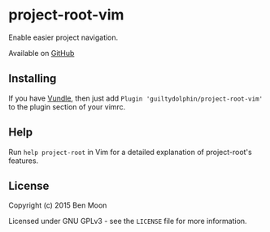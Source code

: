 project-root-vim
================

Enable easier project navigation.

Available on [GitHub](https://www.github.com/guiltydolphin/project-root-vim)


Installing
----------

If you have [Vundle](https://www.github.com/VundleVim/Vundle.vim),
then just add `Plugin 'guiltydolphin/project-root-vim'` to the
plugin section of your vimrc.

Help
----

Run `help project-root` in Vim for a detailed explanation of
project-root's features.

License
-------

Copyright (c) 2015 Ben Moon

Licensed under GNU GPLv3 - see the `LICENSE` file for more
information.
